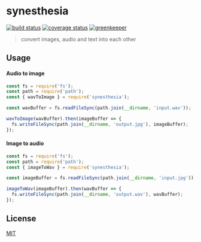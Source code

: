# synesthesia

[![build status][build-badge]][build-url]
[![coverage status][coverage-badge]][coverage-url]
[![greenkeeper][greenkeeper-badge]][greenkeeper-url]

> convert images, audio and text into each other

## Usage

#### Audio to image

```javascript
const fs = require('fs');
const path = require('path');
const { wavToImage } = require('synesthesia');

const wavBuffer = fs.readFileSync(path.join(__dirname, 'input.wav'));

wavToImage(wavBuffer).then(imageBuffer => {
  fs.writeFileSync(path.join(__dirname, 'output.jpg'), imageBuffer);
});
```

#### Image to audio

```javascript
const fs = require('fs');
const path = require('path');
const { imageToWav } = require('synesthesia');

const imageBuffer = fs.readFileSync(path.join(__dirname, 'input.jpg'));

imageToWav(imageBuffer).then(wavBuffer => {
  fs.writeFileSync(path.join(__dirname, 'output.wav'), wavBuffer);
});
```

## License

[MIT](http://ismay.mit-license.org/)

[build-badge]: https://travis-ci.org/ismay/synesthesia.svg?branch=master
[build-url]: https://travis-ci.org/ismay/synesthesia
[greenkeeper-badge]: https://badges.greenkeeper.io/ismay/synesthesia.svg
[greenkeeper-url]: https://greenkeeper.io/
[coverage-badge]: https://coveralls.io/repos/github/ismay/synesthesia/badge.svg?branch=master
[coverage-url]: https://coveralls.io/github/ismay/synesthesia?branch=master
